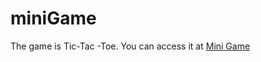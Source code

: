 # miniGame
The game is Tic-Tac -Toe.
You can access it at <a href="https://its-vipin.github.io/miniGame/" target="_blank">Mini Game</a>
